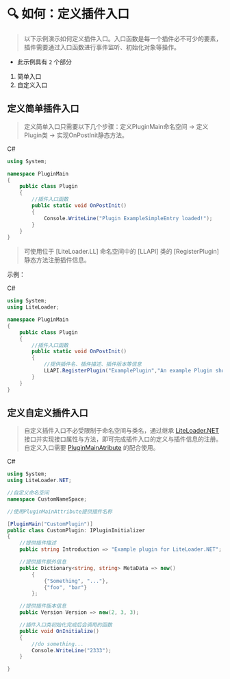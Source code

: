 # 🔍 如何：定义插件入口

>以下示例演示如何定义插件入口。入口函数是每一个插件必不可少的要素，插件需要通过入口函数进行事件监听、初始化对象等操作。

- 此示例具有 `2` 个部分  
  

1. 简单入口
2. 自定义入口

## 定义简单插件入口

>定义简单入口只需要以下几个步骤：定义PluginMain命名空间 → 定义Plugin类 → 实现OnPostInit静态方法。

C#
```cs
using System;

namespace PluginMain
{
    public class Plugin
    {
        //插件入口函数
        public static void OnPostInit()
        {
            Console.WriteLine("Plugin ExampleSimpleEntry loaded!");
        }
    }
}
```

>可使用位于 [LiteLoader.LL] 命名空间中的 [LLAPI] 类的 [RegisterPlugin] 静态方法注册插件信息。

示例：

C#
```cs
using System;
using LiteLoader;

namespace PluginMain
{
    public class Plugin
    {
        //插件入口函数
        public static void OnPostInit()
        {
            //提供插件名、插件描述、插件版本等信息
            LLAPI.RegisterPlugin("ExamplePlugin","An example Plugin shows Plugin entry.",new Version(1,0,0));
        }
    }
}
```

## 定义自定义插件入口

>自定义插件入口不必受限制于命名空间与类名，通过继承 [LiteLoader.NET](../APIs/Namespace/LLNET.Core/Interface/IPluginInitializer/IPluginInitializer) 接口并实现接口属性与方法，即可完成插件入口的定义与插件信息的注册。 
自定义入口需要 [PluginMainAtribute](../APIs/Namespace/LLNET.Core/Class/PluginMainAttribute/PluginMainAttribute) 的配合使用。

C#
```cs
using System;
using LiteLoader.NET;

//自定义命名空间
namespace CustomNameSpace;

//使用PluginMainAttribute提供插件名称

[PluginMain("CustomPlugin")]
public class CustomPlugin: IPluginInitializer
{
    //提供插件描述
    public string Introduction => "Example plugin for LiteLoader.NET";

    //提供插件额外信息
    public Dictionary<string, string> MetaData => new()
        {
            {"Something", "..."},
            {"foo", "bar"}
        };

    //提供插件版本信息
    public Version Version => new(2, 3, 3);

    //插件入口类初始化完成后会调用的函数
    public void OnInitialize()
    {
        //do something...
        Console.WriteLine("2333");
    }

}
```